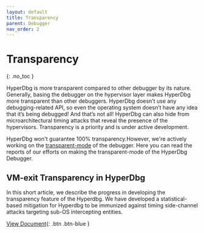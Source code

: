 ```yaml
---
layout: default
title: Transparency
parent: Debugger
nav_order: 2
---
```


# Transparency
{: .no_toc }

HyperDbg is more transparent compared to other debugger by its nature. Generally, basing the debugger on the hypervisor layer makes HyperDbg more transparent than other debuggers. HyperDbg doesn’t use any debugging-related API, so even the operating system doesn’t have any idea that it’s being debugged! And that’s not all! HyperDbg can also hide from microarchitectural timing attacks that reveal the presence of the hypervisors. Transparency is a priority and is under active development.

HyperDbg won't guarantee 100% transparency.However, we're actively working on the [transparent-mode](https://docs.hyperdbg.org/using-hyperdbg/prerequisites/operation-modes#transparent-mode) of the debugger. Here you can read the reports of our efforts on making the transparent-mode of the HyperDbg Debugger.

## VM-exit Transparency in HyperDbg

In this short article, we describe the progress in developing the transparency feature of the Hyperdbg. We have developed a statistical-based mitigation for Hyperdbg to be immunized against timing side-channel attacks targeting sub-OS intercepting entities.

[View Document](http://example.com/){: .btn .btn-blue }
